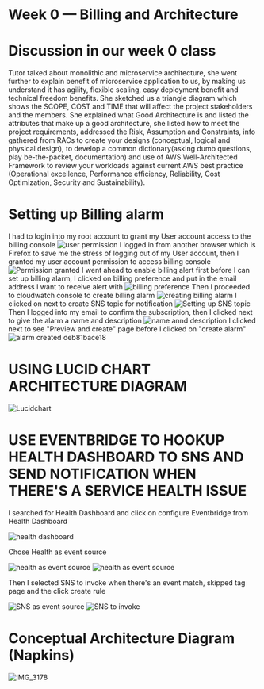 # Week 0 — Billing and Architecture
# Discussion in our week 0 class
Tutor talked about monolithic and microservice architecture, she went further to explain benefit of microservice application to us, by making us understand it has agility, flexible scaling, easy deployment benefit and technical freedom benefits. She sketched us a triangle diagram which shows the SCOPE, COST and TIME that will affect the project stakeholders and the members.
She explained what Good Architecture is and listed the attributes that make up a good architecture, she listed how to meet the project requirements,  addressed the Risk, Assumption and Constraints, info gathered from RACs to create your designs (conceptual, logical and physical design), to develop a common dictionary(asking dumb questions, play be-the-packet, documentation) and use of AWS Well-Architected Framework  to review your workloads against current AWS best practice (Operational excellence, Performance efficiency, Reliability,  Cost Optimization, Security and Sustainability).

# Setting up Billing alarm
I had to login into my root account to grant my User account access to the  billing console
![user permission](https://user-images.githubusercontent.com/111932225/219644113-a1edccb2-a005-455f-b182-45d392db7241.png)
I logged in from another browser which is Firefox to save  me the stress of logging out of my User account, then  I granted my user account permission to access billing console
![Permission granted](https://user-images.githubusercontent.com/111932225/219645646-f096f588-d721-4c3f-90f7-df0b12f9d33f.png)
I went ahead to enable billing alert first before I can set up billing alarm, I clicked on billing preference and put in the email address I want to receive alert with
![billing preference](https://user-images.githubusercontent.com/111932225/219647064-a108da5a-52e2-4700-b983-4e65421d93ab.png)
Then I proceeded to cloudwatch console to create billing alarm
![creating billing alarm](https://user-images.githubusercontent.com/111932225/219654075-f4ad1c16-d03c-469c-a8c8-d34e06de65f3.png)
I clicked on next to create SNS topic for notification
![Setting up SNS topic](https://user-images.githubusercontent.com/111932225/219654351-66237895-83d7-4ffe-8b88-642dfe0b1980.png)
Then I logged into my email to confirm the subscription, then I clicked next to give the alarm a name and description
![name annd description](https://user-images.githubusercontent.com/111932225/219655891-1f5b7951-c598-4356-b1cc-0c4d4729eb69.png)
I clicked next to see "Preview and create" page before I clicked on "create alarm"
![alarm created](https://user-images.githubusercontent.com/111932225/219656532-3a3fe95e-13b3-427a-b3d2-0c86c0f83eca.png) deb81bace18

# USING LUCID CHART ARCHITECTURE DIAGRAM

![Lucidchart](https://user-images.githubusercontent.com/111932225/219817872-f9382241-1fe6-4480-9d66-80d6f58fbfbf.png)


# USE EVENTBRIDGE TO HOOKUP HEALTH DASHBOARD TO SNS AND SEND NOTIFICATION WHEN THERE'S A SERVICE HEALTH ISSUE

I searched for Health Dashboard and click on configure Eventbridge from Health Dashboard

![health dashboard](https://user-images.githubusercontent.com/111932225/219857804-94ce2b61-5eed-438a-b4ec-607100ff1d69.png)

Chose Health as event source 

![health as event source](https://user-images.githubusercontent.com/111932225/219857955-ad5b88ed-cff9-4f82-9460-6207b97a2c7c.png)
![health as event source](https://user-images.githubusercontent.com/111932225/219857959-c2594b31-9704-445a-8226-29f2bccf3ad1.png)

Then I selected SNS to invoke when there's an event match, skipped tag page and the click create rule

![SNS as event source](https://user-images.githubusercontent.com/111932225/219858051-a2a4daec-dbf4-4991-8cc5-899d50f8b109.png)
![SNS to invoke](https://user-images.githubusercontent.com/111932225/219858069-0f5e5ef8-7095-4bf3-87d3-6865a4f29ace.png)


# Conceptual Architecture Diagram (Napkins)

![IMG_3178](https://user-images.githubusercontent.com/111932225/219863669-da0bddda-7811-4214-87c4-6b6a5b1585bb.jpg)
